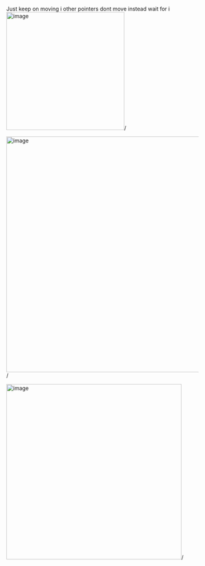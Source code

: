 Just keep on moving i other pointers dont move instead wait for i
<img width="309" alt="image" src="https://github.com/user-attachments/assets/6a0fccba-2347-40ae-92c6-54355d091ba0" />/


<img width="617" alt="image" src="https://github.com/user-attachments/assets/f5579a18-fb1a-40a9-a5da-3958ec24c8c3" />/


<img width="459" alt="image" src="https://github.com/user-attachments/assets/39ab4ae9-7404-4c41-b2bd-fd9533be692f" />/


